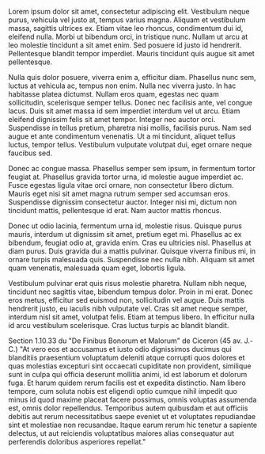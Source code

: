 Lorem ipsum dolor sit amet, consectetur adipiscing elit. Vestibulum neque purus, vehicula vel justo at, tempus varius magna. Aliquam et vestibulum massa, sagittis ultrices ex. Etiam vitae leo rhoncus, condimentum dui id, eleifend nulla. Morbi ut bibendum orci, in tristique nunc. Nullam ut arcu at leo molestie tincidunt a sit amet enim. Sed posuere id justo id hendrerit. Pellentesque blandit tempor imperdiet. Mauris tincidunt quis augue sit amet pellentesque.

Nulla quis dolor posuere, viverra enim a, efficitur diam. Phasellus nunc sem, luctus at vehicula ac, tempus non enim. Nulla nec viverra justo. In hac habitasse platea dictumst. Nullam eros quam, egestas nec quam sollicitudin, scelerisque semper tellus. Donec nec facilisis ante, vel congue lacus. Duis sit amet massa id sem imperdiet interdum vel ut arcu. Etiam eleifend dignissim felis sit amet tempor. Integer nec auctor orci. Suspendisse in tellus pretium, pharetra nisi mollis, facilisis purus. Nam sed augue et ante condimentum venenatis. Ut a mi tincidunt, aliquet tellus luctus, tempor tellus. Vestibulum vulputate volutpat dui, eget ornare neque faucibus sed.

Donec ac congue massa. Phasellus semper sem ipsum, in fermentum tortor feugiat at. Phasellus gravida tortor urna, id molestie augue imperdiet ac. Fusce egestas ligula vitae orci ornare, non consectetur libero dictum. Mauris eget nisi sit amet magna rutrum semper sed accumsan eros. Suspendisse dignissim consectetur auctor. Integer nisi mi, dictum non tincidunt mattis, pellentesque id erat. Nam auctor mattis rhoncus.

Donec ut odio lacinia, fermentum urna id, molestie risus. Quisque purus mauris, interdum ut dignissim sit amet, pretium eget mi. Phasellus ac ex bibendum, feugiat odio at, gravida enim. Cras eu ultricies nisl. Phasellus at diam purus. Duis gravida dui a mattis pulvinar. Quisque viverra finibus mi, in ornare turpis malesuada quis. Suspendisse nec nulla nibh. Aliquam sit amet quam venenatis, malesuada quam eget, lobortis ligula.

Vestibulum pulvinar erat quis risus molestie pharetra. Nullam nibh neque, tincidunt nec sagittis vitae, bibendum tempus dolor. Proin in mi erat. Donec eros metus, efficitur sed euismod non, sollicitudin vel augue. Duis mattis hendrerit justo, eu iaculis nibh vulputate vel. Cras sit amet neque semper, interdum nisl sit amet, volutpat felis. Etiam at tempus libero. In efficitur nulla id arcu vestibulum scelerisque. Cras luctus turpis ac blandit blandit.

Section 1.10.33 du "De Finibus Bonorum et Malorum" de Ciceron (45 av. J.-C.)
"At vero eos et accusamus et iusto odio dignissimos ducimus qui blanditiis praesentium voluptatum deleniti atque corrupti quos dolores et quas molestias excepturi sint occaecati cupiditate non provident, similique sunt in culpa qui officia deserunt mollitia animi, id est laborum et dolorum fuga. Et harum quidem rerum facilis est et expedita distinctio. Nam libero tempore, cum soluta nobis est eligendi optio cumque nihil impedit quo minus id quod maxime placeat facere possimus, omnis voluptas assumenda est, omnis dolor repellendus. Temporibus autem quibusdam et aut officiis debitis aut rerum necessitatibus saepe eveniet ut et voluptates repudiandae sint et molestiae non recusandae. Itaque earum rerum hic tenetur a sapiente delectus, ut aut reiciendis voluptatibus maiores alias consequatur aut perferendis doloribus asperiores repellat."
